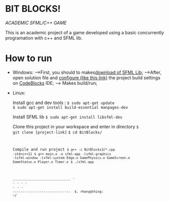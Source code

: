 # BIT BLOCKS!
 *ACADEMIC SFML/C++ GAME*

This is an academic project of a game developed using a basic concurrently programation with c++ and SFML lib.


# How to run

 - Windows:
 -->First, you should to makes[download of SFML Lib](https://www.sfml-dev.org/download/sfml/2.3.2/);
 -->After, open solution file and [configure (like this link)](https://www.sfml-dev.org/tutorials/2.5/start-cb.php) the project build settings on [CodeBlocks](http://www.codeblocks.org/downloads) IDE;
 --> Makes build/run;

 - Linux:
 
	Install gcc and dev tools :
	<code>$ sudo apt-get update</code>  
	<code>$ sudo apt-get install build-essential manpages-dev</code>
	
	Install SFML lib
	 <code>$ sudo apt-get install libsfml-dev</code>
	 
	 Clone this project in your workspace and enter in directory
	<code>$ git clone [project-link]</code>
	<code>$ cd  BitBlocks/
	
	Compile and run project
	<code>$ g++ -c BitBlocks3/*.cpp -std=c++11</code>
	<code>$ g++ main.o -o sfml-app -lsfml-graphics -lsfml-window -lsfml-system Edge.o GamePhysics.o GameScreen.o GameStatus.o Player.o Timer.o</code>
	<code>$ ./sfml-app</code>
	
	<code>______________________________</code>
	<code>-</code>
	<code>-</code>
	<code>-</code>
	<code>-</code>
	<code>-</code>
	<code>-</code>
	<code>-</code>
	<code>-</code>
	<code>------------------------------</code>
	<code> $. rhany@thing: ~/</code>

```